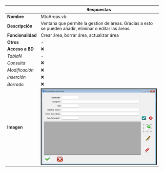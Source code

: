 |                   | **Respuestas**                          |
|-------------------|-----------------------------------------|
|**Nombre**         | MtoAreas.vb      |
|**Descripción**    | Ventana que permite la gestion de áreas. Gracias a esto se pueden añadir, eliminar o editar las áreas.             |
|**Funcionalidad**  | Crear área, borrar área, actualizar área            |
|**Otros**          |       -      |
|**Acceso a BD**    | ❌                               |
|*TablaN*           | - |
|*Consulta*         | ❌ |
|*Modificación*     | ❌ |
|*Inserción*        | ❌ |
|*Borrado*          | ❌ |
|**Imagen**           | ![Nombre_Imagen](MtoAreas1.png)|